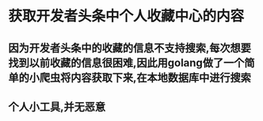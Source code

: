 # 获取开发者头条中个人收藏中心的内容
## 因为开发者头条中的收藏的信息不支持搜索,每次想要找到以前收藏的信息很困难,因此用golang做了一个简单的小爬虫将内容获取下来,在本地数据库中进行搜索
## 个人小工具,并无恶意
